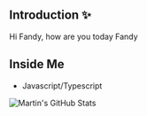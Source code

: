 <!-- [![Github stats](https://github-readme-stats.vercel.app/api?username=fandyajpo&show_icons=true&include_all_commits=true)](https://github.com/fandyajpo/github-readme-stats)
[![Top Langs](https://github-readme-stats.vercel.app/api/top-langs/?username=fandyajpo&layout=compact)](https://github.com/fandyajpo/github-readme-stats) -->

<div align="center">
<!--   <h1>INSTIKI Developer Club ⚡</h1> -->
<!--   <h3>Developer Grow Here | Devisi Web Developer</h3> -->
</div>

<br>

## Introduction ✨
Hi Fandy, how are you today Fandy

## Inside Me
- Javascript/Typescript

<img align="center" src="https://github-readme-stats.vercel.app/api?username=fandyajpo&show_icons=true&line_height=27&count_private=true&title_color=ffffff&text_color=c9cacc&icon_color=2bbc8a&bg_color=1d1f21" alt="Martin's GitHub Stats" />
